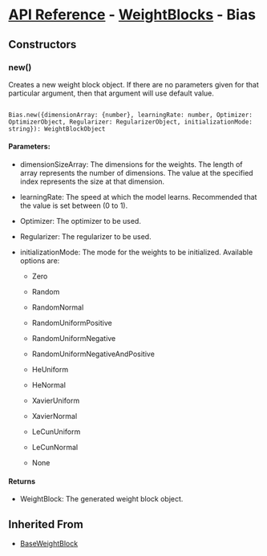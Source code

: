 # [API Reference](../../API.md) - [WeightBlocks](../WeightBlocks.md) - Bias

## Constructors

### new()

Creates a new weight block object. If there are no parameters given for that particular argument, then that argument will use default value.

```

Bias.new({dimensionArray: {number}, learningRate: number, Optimizer: OptimizerObject, Regularizer: RegularizerObject, initializationMode: string}): WeightBlockObject

```

#### Parameters:

* dimensionSizeArray: The dimensions for the weights. The length of array represents the number of dimensions. The value at the specified index represents the size at that dimension.

* learningRate: The speed at which the model learns. Recommended that the value is set between (0 to 1).

* Optimizer: The optimizer to be used.

* Regularizer: The regularizer to be used.

* initializationMode: The mode for the weights to be initialized. Available options are:

	* Zero

	* Random

	* RandomNormal

	* RandomUniformPositive

	* RandomUniformNegative

	* RandomUniformNegativeAndPositive

	* HeUniform

	* HeNormal

	* XavierUniform

	* XavierNormal

	* LeCunUniform

	* LeCunNormal

	* None

#### Returns

* WeightBlock: The generated weight block object.

## Inherited From

* [BaseWeightBlock](BaseWeightBlock.md)
